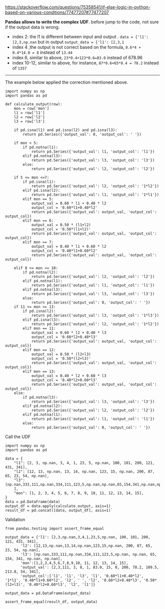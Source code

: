 https://stackoverflow.com/questions/75358541/if-else-logic-in-python-based-on-various-conditions/77477207#77477207

**Pandas allows to write the complex UDF**. before jump to the code, not sure if the output data is wrong.
- index 2: the l1 is different between input and output . `data = {'l1': [2,3,np.nan` but in output `output_data = {'l1': [2,3,1`
- index 4 ,the output is not correct based on the formula, `0.6*4 + 0.4*14.0 = 8` instead of `13.44`
- index 6, similar to above, `23*0.4+123*0.6=83.0` instead of 678.96
- index 10-12, similar to above, for instance, `87*0.6+65*0.4 = 78.2` instead of `1357`
_______
The example below applied the correction mentioned above.

    import numpy as np
    import pandas as pd
    
    def calculate_output(row):
        mon = row['mon']
        l1 = row['l1']
        l2 = row['l2']
        l3 = row['l3']
    
        if pd.isna(l1) and pd.isna(l2) and pd.isna(l3):
            return pd.Series({'output_val': 0, 'output_col': ' '})
    
        if mon < 5:
            if pd.notna(l1):
                return pd.Series({'output_val': l1, 'output_col': 'l1'})
            elif pd.notna(l3):
                return pd.Series({'output_val': l3, 'output_col': 'l3'})
            else:
                return pd.Series({'output_val': l2, 'output_col': 'l2'})
    
        if 5 <= mon <=7:
            if pd.isna(l1):
                return pd.Series({'output_val': l2, 'output_col': '1*l2'})
            elif pd.isna(l2):
                return pd.Series({'output_val': l1, 'output_col': '1*l1'})
            elif mon == 5:
                output_val = 0.60 * l1 + 0.40 * l2
                output_col = '0.60*l1+0.40*l2'
                return pd.Series({'output_val': output_val, 'output_col': output_col})
            elif mon == 6:
                output_val = 0.50 * (l1+l2)
                output_col = '0.50*(l1+l2)'
                return pd.Series({'output_val': output_val, 'output_col': output_col})
            elif mon == 7:
                output_val = 0.40 * l1 + 0.60 * l2
                output_col = '0.40*l1+0.60*l2'
                return pd.Series({'output_val': output_val, 'output_col': output_col})
    
        elif 8 <= mon <= 10:
            if pd.notna(l2):
                return pd.Series({'output_val': l2, 'output_col': 'l2'})
            elif pd.notna(l1):
                return pd.Series({'output_val': l1, 'output_col': 'l1'})
            elif pd.notna(l3):
                return pd.Series({'output_val': l3, 'output_col': 'l3'})
            else:
                return pd.Series({'output_val': 0, 'output_col': ' '})
        if 11 <= mon <= 13:
            if pd.isna(l2):
                return pd.Series({'output_val': l3, 'output_col': '1*l3'})
            elif pd.isna(l3):
                return pd.Series({'output_val': l2, 'output_col': '1*l2'})        
            elif mon == 11:
                output_val = 0.60 * l2 + 0.40 * l3
                output_col = '0.60*l2+0.40*l3'
                return pd.Series({'output_val': output_val, 'output_col': output_col})
            elif mon == 12:
                output_val = 0.50 * (l2+l3)
                output_col = '0.50*(l2+l3)'
                return pd.Series({'output_val': output_val, 'output_col': output_col})
            elif mon == 13:
                output_val = 0.40 * l2 + 0.60 * l3
                output_col = '0.40*l2+0.60*l3'
                return pd.Series({'output_val': output_val, 'output_col': output_col})
        else:
            if pd.notna(l3):
                return pd.Series({'output_val': l3, 'output_col': 'l3'})
            elif pd.notna(l2):
                return pd.Series({'output_val': l2, 'output_col': 'l2'})
            elif pd.notna(l1):
                return pd.Series({'output_val': l1, 'output_col': 'l1'})
            else:
                return pd.Series({'output_val': 0, 'output_col': ' '})


Call the UDF

    import numpy as np
    import pandas as pd
    
    data = {
        "l1": [2, 3, np.nan, 3, 4, 1, 23, 5, np.nan, 100, 101, 200, 121, 431, 341],
        "l2": [12, 13, np.nan, 13, 14, np.nan, 123, 15, np.nan, 200, 87, 65, 23, 54, np.nan],
        "l3": [np.nan,333,111,np.nan,334,111,123,5,np.nan,np.nan,65,154,341,np.nan,np.nan,
        ],
        "mon": [1, 2, 3, 4, 5, 6, 7, 8, 9, 10, 11, 12, 13, 14, 15],
    }
    data = pd.DataFrame(data)
    output_df = data.apply(calculate_output, axis=1)
    result_df = pd.concat([data, output_df], axis=1)`

Validation

    from pandas.testing import assert_frame_equal
    
    output_data = {'l1': [2,3,np.nan,3,4,1,23,5,np.nan, 100, 101, 200, 121, 431, 341],
           'l2': [12,13,np.nan,13,14,np.nan,123,15,np.nan, 200, 87, 65, 23, 54, np.nan],
           'l3': [np.nan,333,111,np.nan,334,111,123,5,np.nan, np.nan, 65, 154, 341, np.nan, np.nan],
           'mon':[1,2,3,4,5,6,7,8,9,10, 11, 12, 13, 14, 15],
           'output_val': [2,3,111, 3, 8, 1, 83.0, 15, 0, 200, 78.2, 109.5, 213.8, 54, 341],
           'output_col':['l1', 'l1', 'l3', 'l1', '0.60*l1+0.40*l2', '1*l1', '0.40*l1+0.60*l2', 'l2', ' ', 'l2', '0.60*l2+0.40*l3', '0.50*(l2+l3)', '0.40*l2+0.60*l3', 'l2', 'l1']}
    
    output_data = pd.DataFrame(output_data)
    
    assert_frame_equal(result_df, output_data)

